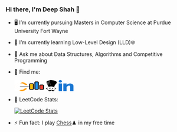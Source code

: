 ### Hi there, I'm Deep Shah 👋

- 🖥️ I’m currently pursuing Masters in Computer Science at Purdue University Fort Wayne
- 🌱 I’m currently learning Low-Level Design (LLD)🌐
- 💬 Ask me about Data Structures, Algorithms and Competitive Programming

- 🚀 Find me:<p align="left"> <a href="https://www.leetcode.com/deep3072" target="blank"><img align="center" src="https://raw.githubusercontent.com/teamedwardforever/Readme-Generator/71f25dd8b98329b168142a6b782a107b75eab178/svg/Social/leet-code.svg" alt="deep3072" height="30" width="40" /></a><a href="https://codeforces.com/profile/deep3072" target="blank"><img align="center" src="https://raw.githubusercontent.com/teamedwardforever/Readme-Generator/71f25dd8b98329b168142a6b782a107b75eab178/svg/Social/codeforces.svg" alt="deep3072" height="30" width="40" /></a><a href="https://www.codechef.com/users/deep3072" target="blank"><img align="center" src="https://raw.githubusercontent.com/teamedwardforever/Readme-Generator/71f25dd8b98329b168142a6b782a107b75eab178/svg/Social/codechef.svg" alt="deep3072" height="30" width="40" /></a><a href="https://linkedin.com/in/deep3072" target="blank"><img align="center" src="https://raw.githubusercontent.com/teamedwardforever/Readme-Generator/71f25dd8b98329b168142a6b782a107b75eab178/svg/Social/linked-in-alt.svg" alt="deep3072" height="30" width="40" /></a></p> </div>


- 🎯 LeetCode Stats:
  
  [![LeetCode Stats](https://leetcard.jacoblin.cool/deep3072?theme=dark&font=Baloo%202&ext=contest)](https://www.leetcode.com/deep3072)


- ⚡ Fun fact: I play [Chess](https://www.chess.com/member/deep3072)♟️ in my free time



